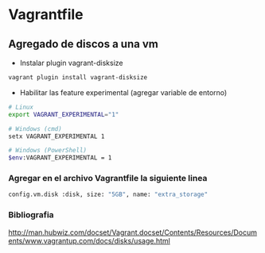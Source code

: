 # Vagrantfile

## Agregado de discos a una vm

- Instalar plugin vagrant-disksize
```sh
vagrant plugin install vagrant-disksize
```

- Habilitar las feature experimental (agregar variable de entorno)
```sh
# Linux
export VAGRANT_EXPERIMENTAL="1"

# Windows (cmd)
setx VAGRANT_EXPERIMENTAL 1

# Windows (PowerShell)
$env:VAGRANT_EXPERIMENTAL = 1
```



### Agregar en el archivo Vagrantfile la siguiente linea
```sh
config.vm.disk :disk, size: "5GB", name: "extra_storage"
```

### Bibliografia
http://man.hubwiz.com/docset/Vagrant.docset/Contents/Resources/Documents/www.vagrantup.com/docs/disks/usage.html

